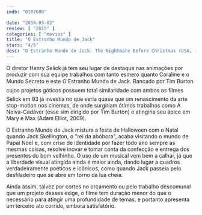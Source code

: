 ```yaml
---
imdb: "0107688"

date: "2014-03-02"
review: [ "2015" ]
categories: [ "movies" ]
title: "O Estranho Mundo de Jack"
stars: "4/5"
desc: "O Estranho Mundo de Jack. The Nightmare Before Christmas (USA, 1993). Dirigido por Henry Selick. Escrito por Tim Burton, Michael McDowell, Caroline Thompson. Com Danny Elfman, Chris Sarandon, Catherine O'Hara, William Hickey, Glenn Shadix, Paul Reubens, Ken Page, Edward Ivory, Susan McBride."
---
```

O diretor Henry Selick já tem seu lugar de destaque nas animações por produzir com sua equipe trabalhos com tanto esmero quanto Coraline e o Mundo Secreto e este O Estranho Mundo de Jack. Bancado por Tim Burton  cujos projetos góticos possuem total similaridade com ambos os filmes  Selick em 93 já investia no que seria quase que um renascimento da arte stop-motion nos cinemas, de onde surgiriam ótimos trabalhos como A Noiva-Cadáver (esse sim dirigido por Tim Burton) e atingiria seu ápice em Mary e Max (Adam Elliot, 2009).

O Estranho Mundo de Jack mistura a festa de Halloween com o Natal quando Jack Skellington, o "rei da abóbora", acaba visitando o mundo de Papai Noel e, com crise de identidade por fazer todo ano sempre as mesmas coisas, resolve inovar e tomar conta da confecção e entrega dos presentes do bom velhinho. O uso de um musical vem bem a calhar, já que a liberdade visual atingida ainda é maior ainda, dando lugar a quadros verdadeiramente poéticos e icônicos, como quando Jack passeia pelo desfiladeiro que se abre em torno da lua cheia.

Ainda assim, talvez por cortes no orçamento ou pelo trabalho descomunal que um projeto desses exige, o filme tem duração menor do que o necessário para atingir uma profundidade de temas, e portanto apresenta um terceiro ato corrido, embora satisfatório.
